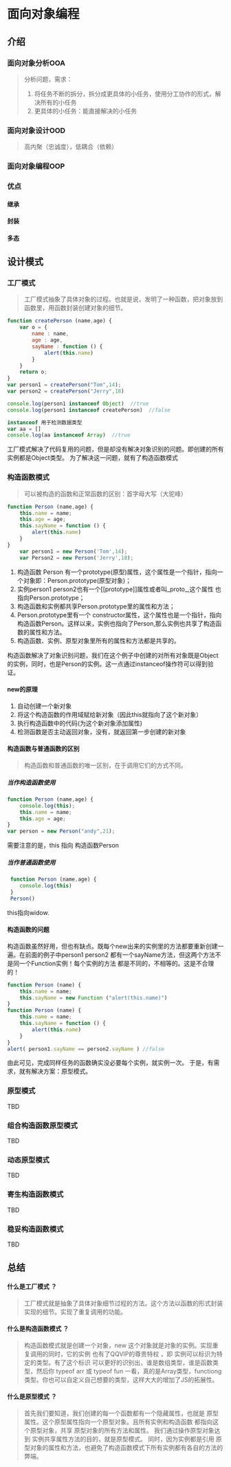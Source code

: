 # 面向对象编程

## 介绍

### 面向对象分析OOA

> 分析问题，需求：
>
> 1. 将任务不断的拆分，拆分成更具体的小任务，使用分工协作的形式，解决所有的小任务
> 2. 更具体的小任务：能直接解决的小任务

### 面向对象设计OOD

> 高内聚（忠诚度），低耦合（依赖）

### 面向对象编程OOP



### 优点

#### 继承

#### 封装

#### 多态



## 设计模式

### 工厂模式

> 工厂模式抽象了具体对象的过程。也就是说，发明了一种函数，把对象放到函数里，用函数封装创建对象的细节。

```js
function createPerson (name,age) {
    var o = {
        name : name,
        age : age,    
        sayName : function () {
            alert(this.name)
        }
    }
    return o;
}
var person1 = createPerson("Tom",14);
var person2 = createPerson("Jerry",18)

console.log(person1 instanceof Object)  //true
console.log(person1 instanceof createPerson)  //false

instanceof 用于检测数据类型
var aa = []
console.log(aa instanceof Array)  //true
```

工厂模式解决了代码复用的问题，但是却没有解决对象识别的问题。即创建的所有实例都是Object类型。
为了解决这一问题，就有了构造函数模式



### 构造函数模式

> 可以被构造的函数和正常函数的区别：首字母大写（大驼峰）

```js
function Person (name,age) {
    this.name = name;
    this.age = age;
    this.sayName = function () {
        alert(this.name)
    }
}
    var person1 = new Person('Tom',14);
    var Person2 = new Person('Jerry',18);
```



1. 构造函数 Person 有一个prototype(原型)属性，这个属性是一个指针，指向一个对象即：Person.prototype(原型对象)；
2. 实例person1 person2也有一个[[prototype]]属性或者叫_proto_,这个属性 也指向Person.prototype；
3. 构造函数和实例都共享Person.prototype里的属性和方法；
4. Person.prototype里有一个 constructor属性，这个属性也是一个指针，指向构造函数Person。这样以来，实例也指向了Person,那么实例也共享了构造函数的属性和方法。
5. 构造函数、实例、原型对象里所有的属性和方法都是共享的。

构造函数解决了对象识别问题，我们在这个例子中创建的对所有对象既是Object的实例，同时，也是Person的实例。这一点通过instanceof操作符可以得到验证。



#### new的原理

1. 自动创建一个新对象
2. 将这个构造函数的作用域赋给新对象（因此this就指向了这个新对象）
3. 执行构造函数中的代码(为这个新对象添加属性)
4. 检测函数是否主动返回对象，没有，就返回第一步创建的新对象



#### 构造函数与普通函数的区别

> 构造函数和普通函数的唯一区别，在于调用它们的方式不同。

##### 当作构造函数使用

```js
function Person (name,age) {
    console.log(this);
    this.name = name;
    this.age = age;
}
var person = new Person("andy",21);
```

需要注意的是，this 指向 构造函数Person

##### 当作普通函数使用

```js
 function Person (name,age) {
    console.log(this)
 }
 Person()
```

this指向widow.



#### 构造函数的问题

构造函数虽然好用，但也有缺点。既每个new出来的实例里的方法都要重新创建一遍。在前面的例子中person1 person2 都有一个sayName方法，但这两个方法不是同一个Function实例！每个实例的方法 都是不同的，不相等的。这是不合理的！

```js
function Person (name) {
    this.name = name;
    this.sayName = new Function ("alert(this.name)")
}
function Person (name) {
    this.name = name;
    this.sayName = function () {
        alert(this.name)
    }
}
alert( person1.sayName == person2.sayName ) //false
```

由此可见，完成同样任务的函数确实没必要每个实例，就实例一次。
于是，有需求，就有解决方案：原型模式。



### 原型模式

 TBD

### 组合构造函数原型模式

 TBD

### 动态原型模式

 TBD

### 寄生构造函数模式

 TBD

### 稳妥构造函数模式

 TBD

## 总结

#### 什么是工厂模式 ？

> 工厂模式就是抽象了具体对象细节过程的方法。这个方法以函数的形式封装实现的细节。实现了重复调用的功能。

#### 什么是构造函数模式 ？

> 构造函数模式就是创建一个对象，new 这个对象就是对象的实例。实现重复调用的同时，它的实例 也有了QQVIP的尊贵特权 ，即
> 实例可以标识为特定的类型。有了这个标识 可以更好的识别出，谁是数组类型，谁是函数类型，然后你 typeof arr 或 typeof fun
> 一看，真的是Array类型，functiong类型。你也可以自定义自己想要的类型，这样大大的增加了JS的拓展性。

#### 什么是原型模式 ？

> 首先我们要知道，我们创建的每一个函数都有一个隐藏属性，也就是 原型属性。这个原型属性指向一个原型对象。且所有实例和构造函数 都指向这个原型对象，共享 原型对象的所有方法和属性。
> 我们通过操作原型对象达到 实例共享属性方法的目的，就是原型模式。
> 同时，因为实例都是引用 原型对象的属性和方法，也避免了构造函数模式下所有实例都有各自的方法的弊端。